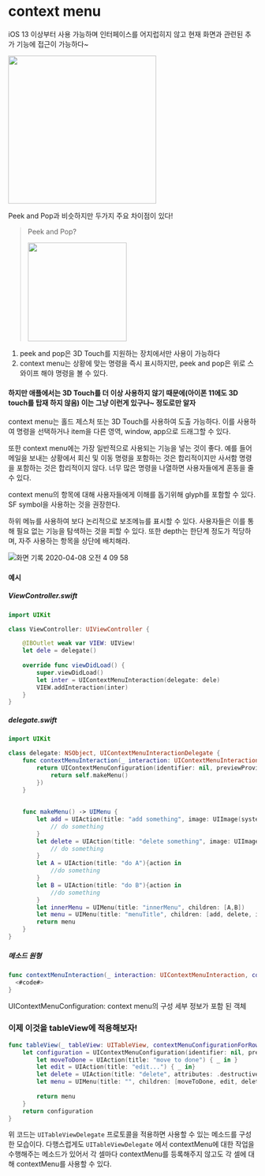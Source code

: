 # context menu

iOS 13 이상부터 사용 가능하며 인터페이스를 어지럽히지 않고 현재 화면과 관련된 추가 기능에 접근이 가능하다~

<img src = "https://developer.apple.com/design/human-interface-guidelines/ios/images/context-menu_2x.png" width = "300" >



Peek and Pop과 비슷하지만 두가지 주요 차이점이 있다!

> Peek and Pop?
>
> <img src = "https://img1.daumcdn.net/thumb/R1280x0/?scode=mtistory2&fname=http%3A%2F%2Fcfile8.uf.tistory.com%2Fimage%2F99972A395C4D45B035D7F9"  width = "200">

1. peek and pop은 3D Touch를 지원하는 장치에서만 사용이 가능하다
2. context menu는 상황에 맞는 명령을 즉시 표시하지만, peek and pop은 위로 스와이프 해야 명령을 볼 수 있다.

#### 하지만 애플에서는 3D Touch를 더 이상 사용하지 않기 때문에(아이폰 11에도 3D touch를 탑재 하지 않음) 이는 그냥 이런게 있구나~ 정도로만 알자



context menu는 홀드 제스처 또는 3D Touch를 사용하여 도출 가능하다. 이를 사용하여 명령을 선택하거나 item을 다른 영역, window, app으로 드래그할 수 있다.

또한 context menu에는 가장 일반적으로 사용되는 기능을 넣는 것이 좋다. 예를 들어 메일을 보내는 상황에서 회신 및 이동 명령을 포함하는 것은 합리적이지만 사서함 명령을 포함하는 것은 합리적이지 않다. 너무 많은 명령을 나열하면 사용자들에게 혼동을 줄 수 있다.

context menu의 항목에 대해 사용자들에게 이해를 돕기위해 glyph를 포함할 수 있다. SF symbol을 사용하는 것을 권장한다.

하위 메뉴를 사용하여 보다 논리적으로 보조메뉴를 표시할 수 있다. 사용자들은 이를 통해 필요 없는 기능을 탐색하는 것을 피할 수 있다. 또한 depth는 한단계 정도가 적당하며, 자주 사용하는 항목을 상단에 배치해라.

![화면 기록 2020-04-08 오전 4 09 58](https://user-images.githubusercontent.com/37682858/78709703-0fa3ed00-794f-11ea-88b0-237f66a937af.gif)





#### 예시

##### ViewController.swift

```swift
import UIKit

class ViewController: UIViewController {

    @IBOutlet weak var VIEW: UIView!
    let dele = delegate()
    
    override func viewDidLoad() {
        super.viewDidLoad()
        let inter = UIContextMenuInteraction(delegate: dele)
        VIEW.addInteraction(inter)
    }
}
```

##### delegate.swift

``` swift
import UIKit

class delegate: NSObject, UIContextMenuInteractionDelegate {
    func contextMenuInteraction(_ interaction: UIContextMenuInteraction, configurationForMenuAtLocation location: CGPoint) -> UIContextMenuConfiguration? {
        return UIContextMenuConfiguration(identifier: nil, previewProvider: nil, actionProvider: { action in
            return self.makeMenu()
        })
    }
    
    
    func makeMenu() -> UIMenu {
        let add = UIAction(title: "add something", image: UIImage(systemName: "plus")){action in
            // do something
        }
        let delete = UIAction(title: "delete something", image: UIImage(systemName: "minus")){action in
            // do something
        }
        let A = UIAction(title: "do A"){action in
            //do something
        }
        let B = UIAction(title: "do B"){action in
            //do something
        }
        let innerMenu = UIMenu(title: "innerMenu", children: [A,B])
        let menu = UIMenu(title: "menuTitle", children: [add, delete, innerMenu])
        return menu
    }
}
```



##### 메소드 원형

```swift
func contextMenuInteraction(_ interaction: UIContextMenuInteraction, configurationForMenuAtLocation location: CGPoint) -> UIContextMenuConfiguration? {
  <#code#>
}
```

UIContextMenuConfiguration: context menu의 구성 세부 정보가 포함 된 객체



### 이제 이것을 tableView에 적용해보자!

```swift
func tableView(_ tableView: UITableView, contextMenuConfigurationForRowAt indexPath: IndexPath, point: CGPoint) -> UIContextMenuConfiguration? {
    let configuration = UIContextMenuConfiguration(identifier: nil, previewProvider: nil) { _ in
        let moveToDone = UIAction(title: "move to done") { _ in }
        let edit = UIAction(title: "edit...") { _ in}
        let delete = UIAction(title: "delete", attributes: .destructive) { _ in }
        let menu = UIMenu(title: "", children: [moveToDone, edit, delete])
        
        return menu
    }
    return configuration
}

```

위 코드는 `UITableViewDelegate` 프로토콜을 적용하면 사용할 수 있는 메소드를 구성한 모습이다. 다행스럽게도 `UITableViewDelegate` 에서 contextMenu에 대한 작업을 수행해주는 메소드가 있어서 각 셀마다 contextMenu를 등록해주지 않고도 각 셀에 대해 contextMenu를 사용할 수 있다.